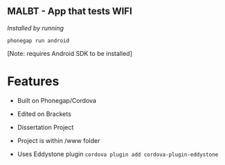 ## MALBT - App that tests WIFI

*Installed by running*

`phonegap run android`

[Note: requires Android SDK to be installed]



# Features
- Built on Phonegap/Cordova

- Edited on Brackets

- Dissertation Project

- Project is within /www folder

- Uses Eddystone plugin `cordova plugin add cordova-plugin-eddystone`